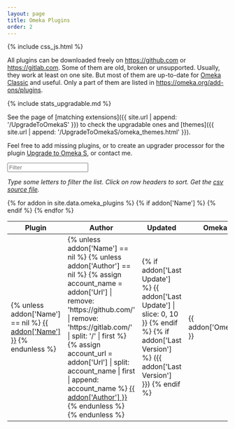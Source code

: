 ```yaml
---
layout: page
title: Omeka Plugins
order: 2
---
```


{% include css_js.html %}

All plugins can be downloaded freely on <https://github.com> or <https://gitlab.com>. Some of them are old, broken or unsupported. Usually, they work at least on one site. But most of them are up-to-date for [Omeka Classic] and useful. Only a part of them are listed in <https://omeka.org/add-ons/plugins>.

{% include stats_upgradable.md %}

See the page of [matching extensions]({{ site.url | append: '/UpgradeToOmekaS' }}) to check the upgradable ones and [themes]({{ site.url | append: '/UpgradeToOmekaS/omeka_themes.html' }}).

Feel free to add missing plugins, or to create an upgrader processor for the plugin [Upgrade to Omeka S], or contact me.

<div class="container-fluid">
<div id="entry-list">
    <div class="row" style="margin-bottom:10px;">
        <input type="text" class="search form-control" placeholder="Filter" />
    </div>
    <p><em>
    Type some letters to filter the list. Click on row headers to sort. Get the <a href="https://github.com/Daniel-KM/UpgradeToOmekaS/blob/master/docs/_data/omeka_plugins.csv">csv source file</a>.
    </em></p>
    <div class="row">
        <table class="table table-striped">
            <thead>
                <tr>
                    <th><span class="sort" data-sort="addon-link">Plugin</span></th>
                    <th><span class="sort" data-sort="addon-author">Author</span></th>
                    <th><span class="sort" data-sort="addon-updated">Updated</span></th>
                    <th><span class="sort" data-sort="addon-omeka-org">Omeka.org</span></th>
                    <th><span class="sort" data-sort="addon-upgradable">Upgradable</span></th>
                    <th><span class="sort" data-sort="addon-target">Target</span></th>
                    <th><span class="sort" data-sort="addon-license">License</span></th>
                    <th><span class="sort" data-sort="addon-tags">Tags</span></th>
                    <!--
                    <th><span class="sort" data-sort="addon-required">Required plugins</span></th>
                    <th><span class="sort" data-sort="addon-optional">Optional plugins</span></th>
                    -->
                    <th><span class="sort" data-sort="addon-description">Description</span></th>
                </tr>
            </thead>
            <tbody class="list">
            {% for addon in site.data.omeka_plugins %}
                {% if addon['Name'] %}
                <tr>
                    <td>
                    {% unless addon['Name'] == nil %}
                        <a href="{{ addon['Url'] }}" class="link addon-link">{{ addon['Name'] }}</a>
                    {% endunless %}
                    </td>
                    <td>
                    {% unless addon['Name'] == nil %}
                        {% unless addon['Author'] == nil %}
                            {% assign account_name = addon['Url'] | remove: 'https://github.com/' | remove: 'https://gitlab.com/' | split: '/' | first %}
                            {% assign account_url = addon['Url'] | split: account_name | first | append: account_name %}
                            <a href="{{ account_url }}" class="link addon-author">{{ addon['Author'] }}</a>
                        {% endunless %}
                    {% endunless %}
                    </td>
                    <td class="addon-updated">
                        {% if addon['Last Update'] %}
                            {{ addon['Last Update'] | slice: 0, 10 }}
                        {% endif %}
                        {% if addon['Last Version'] %}
                            ({{ addon['Last Version'] }})
                        {% endif %}
                    </td>
                    <td class="addon-omeka-org">{{ addon['Omeka.org'] }}</td>
                    <td class="addon-upgradable">{{ addon['Upgradable'] }}</td>
                    <td class="addon-target">
                    {% if addon['Name'] == nil %}
                        {{ addon['Omeka Target'] }}
                    {% else %}
                        {{ addon['Omeka Min'] }}
                    {% endif %}
                    </td>
                    <td class="addon-license">{{ addon['License'] }}</td>
                    <td class="addon-tags">{{ addon['Tags'] | replace: ',', ',<br />' }}</td>
                    <!--
                    <td class="addon-required">{{ addon['Required Plugins'] | replace: ',', ',<br />' }}</td>
                    <td class="addon-required">{{ addon['Optional Plugins'] | replace: ',', ',<br />' }}</td>
                    -->
                    <td class="addon-description">{{ addon['Description'] }}</td>
                </tr>
                {% endif %}
            {% endfor %}
            </tbody>
        </table>
    </div>
</div>
</div>

<script type="text/javascript">
    var options = {
        valueNames: ['addon-link', 'addon-author', 'addon-updated', 'addon-omeka-org', 'addon-upgradable', 'addon-target', 'addon-license', 'addon-tags', 'addon-required', 'addon-optional', 'addon-description'],
        page: 500
    };
    var entryList = new List('entry-list', options);
    entryList.sort('addon-updated', { order: "desc" });
</script>


[Upgrade to Omeka S]: https://github.com/Daniel-KM/UpgradeToOmekaS
[Omeka Classic]: https://omeka.org
[Omeka S]: https://omeka.org/s
